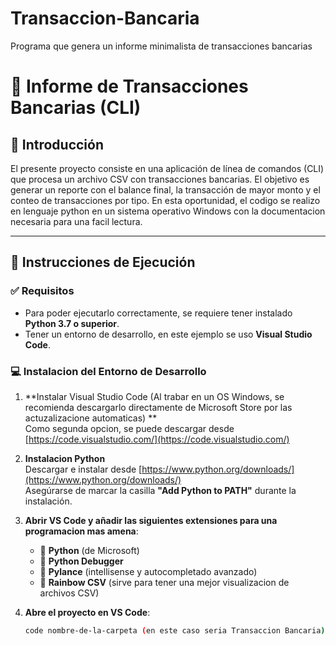 # Transaccion-Bancaria
Programa que genera un informe minimalista de transacciones bancarias

# 🏦 Informe de Transacciones Bancarias (CLI)

## 📌 Introducción

El presente proyecto consiste en una aplicación de línea de comandos (CLI) que procesa un archivo CSV con transacciones bancarias. El objetivo es generar un reporte con el balance final, la transacción de mayor monto y el conteo de transacciones por tipo. En esta oportunidad, el codigo se realizo en lenguaje python en un sistema operativo Windows con la documentacion necesaria para una facil lectura.

---

## 🚀 Instrucciones de Ejecución

### ✅ Requisitos

- Para poder ejecutarlo correctamente, se requiere tener instalado **Python 3.7 o superior**.
- Tener un entorno de desarrollo, en este ejemplo se uso **Visual Studio Code**.

### 💻 Instalacion del Entorno de Desarrollo

1. **Instalar Visual Studio Code (Al trabar en un OS Windows, se recomienda descargarlo directamente de Microsoft Store por las actuzalizacione automaticas) **  
   Como segunda opcion, se puede descargar desde [https://code.visualstudio.com/](https://code.visualstudio.com/)

2. **Instalacion Python**  
   Descargar e instalar desde [https://www.python.org/downloads/](https://www.python.org/downloads/)  
   Asegúrarse de marcar la casilla **"Add Python to PATH"** durante la instalación.

3. **Abrir VS Code y añadir las siguientes extensiones para una programacion mas amena**:
   - 🐍 **Python** (de Microsoft)
   - 🐞 **Python Debugger**
   - 🧠 **Pylance** (intellisense y autocompletado avanzado)
   - 🌈 **Rainbow CSV** (sirve para tener una mejor visualizacion de archivos CSV)

4. **Abre el proyecto en VS Code**:
   ```bash
   code nombre-de-la-carpeta (en este caso seria Transaccion Bancaria)
